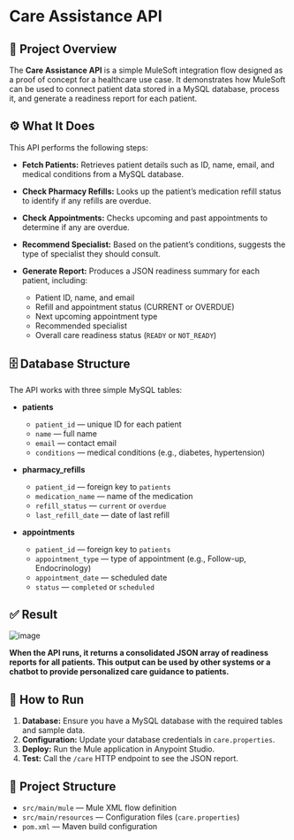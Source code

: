# Care Assistance API

## 📌 Project Overview

The **Care Assistance API** is a simple MuleSoft integration flow designed as a proof of concept for a healthcare use case. It demonstrates how MuleSoft can be used to connect patient data stored in a MySQL database, process it, and generate a readiness report for each patient.

## ⚙️ What It Does

This API performs the following steps:

* **Fetch Patients:** Retrieves patient details such as ID, name, email, and medical conditions from a MySQL database.
* **Check Pharmacy Refills:** Looks up the patient’s medication refill status to identify if any refills are overdue.
* **Check Appointments:** Checks upcoming and past appointments to determine if any are overdue.
* **Recommend Specialist:** Based on the patient’s conditions, suggests the type of specialist they should consult.
* **Generate Report:** Produces a JSON readiness summary for each patient, including:

  * Patient ID, name, and email
  * Refill and appointment status (CURRENT or OVERDUE)
  * Next upcoming appointment type
  * Recommended specialist
  * Overall care readiness status (`READY` or `NOT_READY`)

## 🗄️ Database Structure

The API works with three simple MySQL tables:

* **patients**

  * `patient_id` — unique ID for each patient
  * `name` — full name
  * `email` — contact email
  * `conditions` — medical conditions (e.g., diabetes, hypertension)

* **pharmacy\_refills**

  * `patient_id` — foreign key to `patients`
  * `medication_name` — name of the medication
  * `refill_status` — `current` or `overdue`
  * `last_refill_date` — date of last refill

* **appointments**

  * `patient_id` — foreign key to `patients`
  * `appointment_type` — type of appointment (e.g., Follow-up, Endocrinology)
  * `appointment_date` — scheduled date
  * `status` — `completed` or `scheduled`

## ✅ Result
![image](https://github.com/user-attachments/assets/dc87d3fa-b2ec-4f42-b5db-cc9e7b1e96cd)

**When the API runs, it returns a consolidated JSON array of readiness reports for all patients. This output can be used by other systems or a chatbot to provide personalized care guidance to patients.**


## 🔑 How to Run

1. **Database:** Ensure you have a MySQL database with the required tables and sample data.
2. **Configuration:** Update your database credentials in `care.properties`.
3. **Deploy:** Run the Mule application in Anypoint Studio.
4. **Test:** Call the `/care` HTTP endpoint to see the JSON report.

## 📂 Project Structure

* `src/main/mule` — Mule XML flow definition
* `src/main/resources` — Configuration files (`care.properties`)
* `pom.xml` — Maven build configuration
